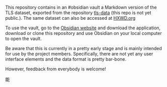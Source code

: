 This repository contains in an #obsidian vault a Markdown version of the TLS dataset, exported from the repository [tls-data](https://github.com/tls-kr/tls-data) (this repo is not yet public.).  The same dataset can also be accessed at [HXWD.org](https://hxwd.org)

To use the vault, go to the [Obsidian website](https://obsidian.md) and download the application, download or clone this repository and use Obsidian on your local computer to open the vault. 

Be aware that this is currently in a pretty early stage and is mainly intended for use by the project members.  Specifically, there are not yet any user interface elements and the data format is pretty bar-bone. 

However, feedback from everybody is welcome!

能